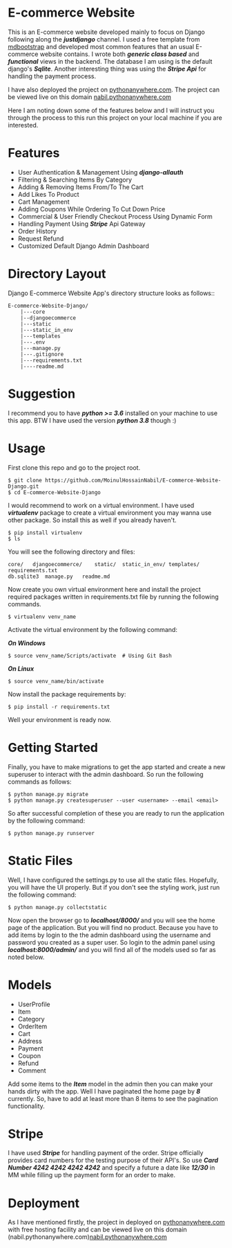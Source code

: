 E-commerce Website
====================

This is an E-commerce website developed mainly to focus on Django following along the ***justdjango*** channel. I used a free template from [mdbootstrap](https://mdbootstrap.com/snippets/jquery/mdbootstrap/50504?action=full_screen_mode) and developed most common features that an usual E-commerce website contains. I wrote both ***generic class based*** and ***functional*** views in the backend. The database I am using is the default django's ***Sqlite***. Another interesting thing was using the ***Stripe Api*** for handling the payment process.

I have also deployed the project on [pythonanywhere.com](https://www.pythonanywhere.com/). The project can be viewed live on this domain [nabil.pythonanywhere.com](nabil.pythonanywhere.com)

Here I am noting down some of the features below and I will instruct you through the process to this run this project on your local machine if you are interested.




Features
====================
+ User Authentication & Management Using ***django-allauth***
+ Filtering & Searching Items By Category
+ Adding & Removing Items From/To The Cart
+ Add Likes To Product
+ Cart Management
+ Adding Coupons While Ordering To Cut Down Price
+ Commercial & User Friendly Checkout Process Using Dynamic Form
+ Handling Payment Using ***Stripe*** Api Gateway
+ Order History
+ Request Refund
+ Customized Default Django Admin Dashboard

Directory Layout
====================

Django E-commerce Website App's directory structure looks as follows::

    E-commerce-Website-Django/
        |---core
        |--djangoecommerce
        |---static
        |---static_in_env
        |---templates
        |---.env
        |---manage.py
        |---.gitignore
        |---requirements.txt
        |----readme.md

Suggestion
====================

I recommend you to have ***python >= 3.6*** installed on your machine to use this app. BTW I have used the version ***python 3.8*** though :)

# Usage

First clone this repo and go to the project root.

    $ git clone https://github.com/MoinulHossainNabil/E-commerce-Website-Django.git
    $ cd E-commerce-Website-Django

I would recommend to work on a virtual environment. I have used ***virtualenv*** package to create a virtual environment you may wanna use other package. So install this as well if you already haven't.

    $ pip install virtualenv
    $ ls
    
You will see the following directory and files:

    core/   djangoecommerce/    static/  static_in_env/ templates/  requirements.txt
    db.sqlite3  manage.py   readme.md
    
Now create you own virtual environment here and install the project required packages written in requirements.txt file by running the following commands.

    $ virtualenv venv_name

Activate the virtual environment by the following command:

***On Windows***
    
    $ source venv_name/Scripts/activate  # Using Git Bash
    
***On Linux***

    $ source venv_name/bin/activate
    
Now install the package requirements by:

    $ pip install -r requirements.txt
    
Well your environment is ready now.

Getting Started
====================

Finally, you have to make migrations to get the app started and create a new superuser to interact with the admin dashboard.
So run the following commands as follows:

    $ python manage.py migrate
    $ python manage.py createsuperuser --user <username> --email <email>

So after successful completion of these you are ready to run the application by the following command:

    $ python manage.py runserver
    
Static Files
====================

Well, I have configured the settings.py to use all the static files. Hopefully, you will have the UI properly. But if you don't see the styling work, just run the following command:

    $ python manage.py collectstatic
   
Now open the browser go to ***localhost/8000/*** and you will see the home page of the application.
But you will find no product. Because you have to add items by login to the the admin dashboard using the username and password you created as a super user.
So login to the admin panel using ***localhost:8000/admin/*** and you will find all of the models used so far as noted below.

Models
====================

+ UserProfile
+ Item
+ Category
+ OrderItem
+ Cart
+ Address
+ Payment
+ Coupon
+ Refund
+ Comment

Add some items to the ***Item*** model in the admin then you can make your hands dirty with the app. Well I have paginated the home page by ***8*** currently. So, have to add at least more than 8 items to see the pagination functionality.

Stripe
====================
I have used ***Stripe*** for handling payment of the order. Stripe officially provides card numbers for the testing purpose of their API's. So use  ***Card Number 4242 4242 4242 4242*** and specify a future a date like ***12/30*** in MM while filling up the payment form for an order to make.

Deployment
====================

As I have mentioned firstly, the project in deployed on [pythonanywhere.com](https://www.pythonanywhere.com/) with free hosting facility and can be viewed live on this domain (nabil.pythonanywhere.com)[nabil.pythonanywhere.com](nabil.pythonanywhere.com)
